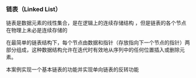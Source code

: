 ### 链表（Linked List）
链表是数据元素的线性集合，是在逻辑上的连续存储结构 ，但是链表的各个节点在物理上未必是连续存储的

在最简单的链表结构下，每个节点由数据和指针（存放指向下一个节点的指针）两部分组成，这种数据结构允许在迭代时有效地从序列中的任何位置插入或删除元素。

本案例实现一个基本链表的功能并实现单向链表的反转功能